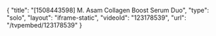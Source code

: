 {
    "title": "[1508443598] M. Asam Collagen Boost Serum Duo",
    "type": "solo",
    "layout": "iframe-static",
    "videoId": "123178539",
    "url": "\/tvpembed\/123178539"
}
